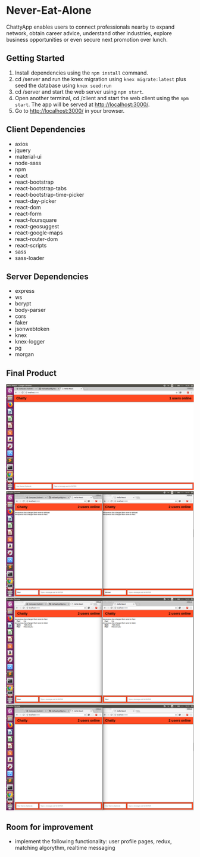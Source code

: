 # Never-Eat-Alone

ChattyApp enables users to connect professionals nearby to expand network, obtain career advice, understand other industries, explore business opportunities or even secure next promotion over lunch.

## Getting Started

1. Install dependencies using the `npm install` command.
2. cd /server and run the knex migration using `knex migrate:latest` plus seed the database using `knex seed:run`
3. cd /server and start the web server using `npm start`.
4. Open another terminal, cd /client and start the web client using the `npm start`. The app will be served at <http://localhost:3000/>.
5. Go to <http://localhost:3000/> in your browser.

## Client Dependencies

- axios
- jquery
- material-ui
- node-sass
- npm
- react
- react-bootstrap
- react-bootstrap-tabs
- react-bootstrap-time-picker
- react-day-picker
- react-dom
- react-form
- react-foursquare
- react-geosuggest
- react-google-maps
- react-router-dom
- react-scripts
- sass
- sass-loader

## Server Dependencies

- express
- ws
- bcrypt
- body-parser
- cors
- faker
- jsonwebtoken
- knex
- knex-logger
- pg
- morgan

## Final Product

!["URL Homepage"](https://github.com/michaelrychly/react-simple-boilerplate/blob/master/docs/Entry%20page.png?raw=true)
!["URL Usernames"](https://github.com/michaelrychly/react-simple-boilerplate/blob/master/docs/Change%20user%20names.png?raw=true)
!["URL Messages"](https://github.com/michaelrychly/react-simple-boilerplate/blob/master/docs/Messages%20sent.png?raw=true)
!["URL Online"](https://github.com/michaelrychly/react-simple-boilerplate/blob/master/docs/Show%20online%20clients.png?raw=true)

## Room for improvement

- implement the following functionality: user profile pages, redux, matching algorythm, realtime messaging
